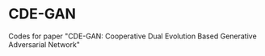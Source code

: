 # CDE-GAN
Codes for paper "CDE-GAN: Cooperative Dual Evolution Based Generative Adversarial Network"

